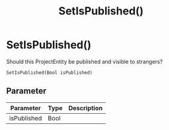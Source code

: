 ﻿---
uid: crmscript_class_nsprojectentity_setispublished
title: SetIsPublished()
description: CRMScript method in the NSProjectEntity class that sets the visibility of a ProjectEntity
intellisense: NSProjectEntity.SetIsPublished
keywords: NSProjectEntity, IsPublished, SetIsPublished(Bool)
so.topic: reference
---

# SetIsPublished()

Should this ProjectEntity be published and visible to strangers?

`SetIsPublished(Bool isPublished)`

## Parameter

| Parameter | Type | Description |
|---|---|---|
| isPublished |  Bool | |

